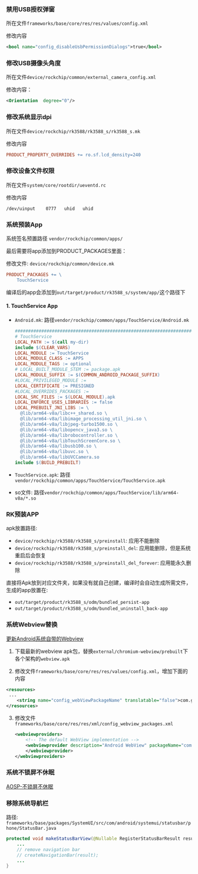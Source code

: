 ###  禁用USB授权弹窗

所在文件`frameworks/base/core/res/res/values/config.xml`

修改内容

```xml
<bool name="config_disableUsbPermissionDialogs">true</bool>
```

### 修改USB摄像头角度

所在文件`device/rockchip/common/external_camera_config.xml`

修改内容：

```xml
<Orientation  degree="0"/>
```

### 修改系统显示dpi

所在文件`device/rockchip/rk3588/rk3588_s/rk3588_s.mk`

修改内容

```mk
PRODUCT_PROPERTY_OVERRIDES += ro.sf.lcd_density=240
```

### 修改设备文件权限

所在文件`system/core/rootdir/ueventd.rc`

修改内容

```shell
/dev/uinput    0777   uhid   uhid
```

### 系统预装App

系统签名预置路径 `vendor/rockchip/common/apps/`

最后需要将app添加到PRODUCT_PACKAGES里面：

修改文件: `device/rockchip/common/device.mk`

```mk
PRODUCT_PACKAGES += \
    TouchService
```

编译后的app会添加到`out/target/product/rk3588_s/system/app/`这个路径下

#### 1. TouchService App

+ `Android.mk`: 路径`vendor/rockchip/common/apps/TouchService/Android.mk`

  ```mk
  ###############################################################################
  # TouchService
  LOCAL_PATH := $(call my-dir)
  include $(CLEAR_VARS)
  LOCAL_MODULE := TouchService
  LOCAL_MODULE_CLASS := APPS
  LOCAL_MODULE_TAGS := optional
  # LOCAL_BUILT_MODULE_STEM := package.apk
  LOCAL_MODULE_SUFFIX := $(COMMON_ANDROID_PACKAGE_SUFFIX)
  #LOCAL_PRIVILEGED_MODULE :=
  LOCAL_CERTIFICATE := PRESIGNED
  #LOCAL_OVERRIDES_PACKAGES := 
  LOCAL_SRC_FILES := $(LOCAL_MODULE).apk
  LOCAL_ENFORCE_USES_LIBRARIES := false
  LOCAL_PREBUILT_JNI_LIBS := \
  	@lib/arm64-v8a/libc++_shared.so \
  	@lib/arm64-v8a/libimage_processing_util_jni.so \
  	@lib/arm64-v8a/libjpeg-turbo1500.so \
  	@lib/arm64-v8a/libopencv_java3.so \
  	@lib/arm64-v8a/librobocontroller.so \
  	@lib/arm64-v8a/libTouchScreenCore.so \
  	@lib/arm64-v8a/libusb100.so \
  	@lib/arm64-v8a/libuvc.so \
  	@lib/arm64-v8a/libUVCCamera.so 
  include $(BUILD_PREBUILT)
  ```

+ `TouchService.apk`: 路径`vendor/rockchip/common/apps/TouchService/TouchService.apk`

+ so文件: 路径`vendor/rockchip/common/apps/TouchService/lib/arm64-v8a/*.so`

### RK预装APP

apk放置路径: 

+ `device/rockchip/rk3588/rk3588_s/preinstall`: 应用不能删除
+ `device/rockchip/rk3588/rk3588_s/preinstall_del`: 应用能删除，但是系统重启后会恢复
+ `device/rockchip/rk3588/rk3588_s/preinstall_del_forever`: 应用能永久删除

直接将Apk放到对应文件夹，如果没有就自己创建，编译时会自动生成所需文件，生成的app放置在:

+ `out/target/product/rk3588_s/odm/bundled_persist-app`
+ `out/target/product/rk3588_s/odm/bundled_uninstall_back-app`

### 系统Webview替换

[更新Android系统自带的Webview](http://www.vaststargames.com/read.php?tid=26&fid=13&page=1#172)

1. 下载最新的webview apk包，替换`external/chromium-webview/prebuilt`下各个架构的`webview.apk`

2.  修改文件`frameworks/base/core/res/res/values/config.xml`，增加下面的内容

   ```xml
   <resources>
    ...
       <string name="config_webViewPackageName" translatable="false">com.google.android.webview</string>
   </resources>
   ```

3. 修改文件`frameworks/base/core/res/res/xml/config_webview_packages.xml`

   ```xml
   <webviewproviders>
       <!-- The default WebView implementation -->
       <webviewprovider description="Android WebView" packageName="com.google.android.webview" availableByDefault="true">
       </webviewprovider>
   </webviewproviders>
   ```

### 系统不锁屏不休眠

[AOSP-不锁屏不休眠](https://blog.csdn.net/qq23001186/article/details/122416169)

### 移除系统导航栏

路径: `frameworks/base/packages/SystemUI/src/com/android/systemui/statusbar/phone/StatusBar.java`

```java
protected void makeStatusBarView(@Nullable RegisterStatusBarResult result) {
    ...
    // remove navigation bar
    // createNavigationBar(result);
    ...
}
```



